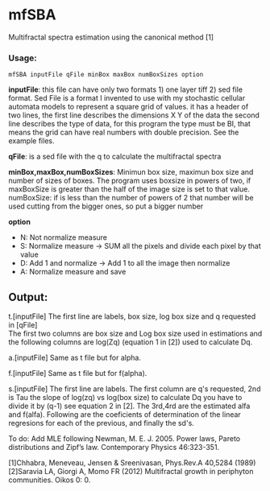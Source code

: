 
# mfSBA

Multifractal spectra estimation using the canonical method [1]

### Usage:

    mfSBA inputFile qFile minBox maxBox numBoxSizes option

**inputFile**: this file can have only two formats 1) one layer tiff 2) sed file format.
Sed File is a format I invented to use with my stochastic cellular automata models to
represent a square grid of values. 
it has a header of two lines, the first line describes the dimensions X Y of the data
the second line describes the type of data, for this program the type must be BI, that
means the grid can have real numbers with double precision. See the example files.

**qFile**: is a sed file with the q to calculate the multifractal spectra

**minBox,maxBox,numBoxSizes**: Minimun box size, maximun box size and number of sizes of boxes.
The program uses boxsize in powers of two, if maxBoxSize is greater than the half of the image size is set to that value.
numBoxSize: if is less than the number of powers of 2 that number will be used cutting from the bigger ones, so put a bigger number 

**option**
   + N: Not normalize measure
   + S: Normalize measure -> SUM all the pixels and divide each pixel by that value
   + D: Add 1 and normalize -> Add 1 to all the image then normalize
   + A: Normalize measure and save
        

Output:
-------
t.[inputFile]
The first line are labels, box size, log box size and q requested in [qFile]  
The first two columns are box size and Log box size used in estimations and the following columns are
log(Zq) (equation 1 in [2]) used to calculate Dq.

a.[inputFile]
Same as t file but for alpha.

f.[inputFile]
Same as t file but for f(alpha).

s.[inputFile]
The first line are labels.
The first column are q's requested, 2nd is Tau the slope of log(zq) vs log(box size) to calculate Dq you
have to divide it by (q-1) see equation 2 in [2]. The 3rd,4rd are the estimated alfa and f(alfa). Following 
are the coeficients of determination of the linear regresions for each of the previous, and finally the sd's.



To do:
Add MLE following 
﻿Newman, M. E. J. 2005. Power laws, Pareto distributions and Zipf’s law. Contemporary Physics 46:323-351.



[1]Chhabra, Meneveau, Jensen & Sreenivasan, Phys.Rev.A 40,5284 (1989)
[2]Saravia LA, Giorgi A, Momo FR (2012) Multifractal growth in periphyton communities. Oikos 0: 0.
